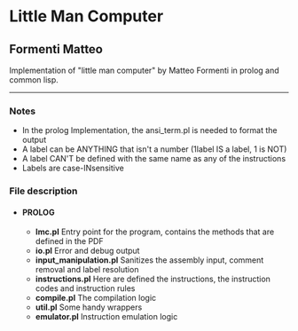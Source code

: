 <h1>Little Man Computer</h1>
<h2>Formenti Matteo</h2>

<span>
  Implementation of "little man computer" by Matteo Formenti in prolog and common lisp.
</span>

<hr>
<h3>Notes</h3>
<ul>
  <li>In the prolog Implementation, the ansi_term.pl is needed to format the output</li>
  <li>A label can be ANYTHING that isn't a number (1label IS a label, 1 is NOT)</li>
  <li>A label CAN'T be defined with the same name as any of the instructions</li>
  <li>Labels are case-INsensitive</li>
</ul>

<h3>File description</h3>
<ul>
  <li>
    <h4>PROLOG</h4>
    <ul>
      <li><b>lmc.pl</b> Entry point for the program, contains the methods that are defined
        in the PDF</li>
      <li><b>io.pl</b> Error and debug output</li>
      <li><b>input_manipulation.pl</b> Sanitizes the assembly input, comment removal and 
        label resolution</li>
      <li><b>instructions.pl</b> Here are defined the instructions, the instruction codes 
        and instruction rules</li>
      <li><b>compile.pl</b> The compilation logic</li>
      <li><b>util.pl</b> Some handy wrappers</li>
      <li><b>emulator.pl</b> Instruction emulation logic</li>
    </ul>
  </li>
</ul>